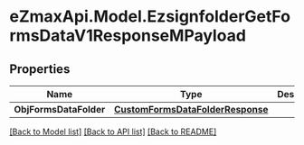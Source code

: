 
# eZmaxApi.Model.EzsignfolderGetFormsDataV1ResponseMPayload

## Properties

Name | Type | Description | Notes
------------ | ------------- | ------------- | -------------
**ObjFormsDataFolder** | [**CustomFormsDataFolderResponse**](CustomFormsDataFolderResponse.md) |  | 

[[Back to Model list]](../README.md#documentation-for-models)
[[Back to API list]](../README.md#documentation-for-api-endpoints)
[[Back to README]](../README.md)

